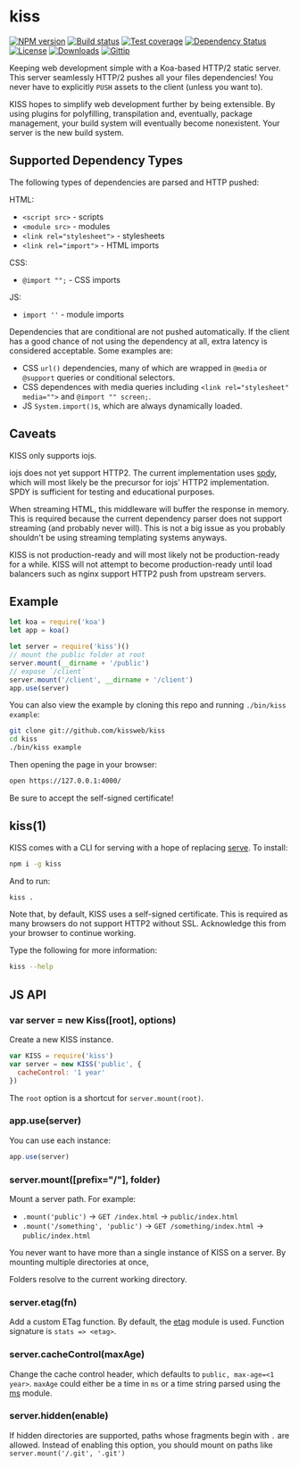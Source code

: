 
# kiss

[![NPM version][npm-image]][npm-url]
[![Build status][travis-image]][travis-url]
[![Test coverage][coveralls-image]][coveralls-url]
[![Dependency Status][david-image]][david-url]
[![License][license-image]][license-url]
[![Downloads][downloads-image]][downloads-url]
[![Gittip][gittip-image]][gittip-url]

Keeping web development simple with a Koa-based HTTP/2 static server.
This server seamlessly HTTP/2 pushes all your files dependencies!
You never have to explicitly `PUSH` assets to the client (unless you want to).

KISS hopes to simplify web development further by being extensible.
By using plugins for polyfilling, transpilation and, eventually, package management,
your build system will eventually become nonexistent.
Your server is the new build system.

## Supported Dependency Types

The following types of dependencies are parsed and HTTP pushed:

HTML:

- `<script src>` - scripts
- `<module src>` - modules
- `<link rel="stylesheet">` - stylesheets
- `<link rel="import">` - HTML imports

CSS:

- `@import "";` - CSS imports

JS:

- `import ''` - module imports

Dependencies that are conditional are not pushed automatically.
If the client has a good chance of not using the dependency at all,
extra latency is considered acceptable.
Some examples are:

- CSS `url()` dependencies, many of which are wrapped in `@media` or `@support` queries or conditional selectors.
- CSS dependences with media queries including `<link rel="stylesheet" media="">` and `@import "" screen;`.
- JS `System.import()`s, which are always dynamically loaded.

## Caveats

KISS only supports iojs.

iojs does not yet support HTTP2.
The current implementation uses [spdy](https://github.com/indutny/node-spdy),
which will most likely be the precursor for iojs' HTTP2 implementation.
SPDY is sufficient for testing and educational purposes.

When streaming HTML, this middleware will buffer the response in memory.
This is required because the current dependency parser does not support streaming (and probably never will).
This is not a big issue as you probably shouldn't be using streaming templating systems anyways.

KISS is not production-ready and will most likely not be production-ready for a while.
KISS will not attempt to become production-ready until load balancers such as nginx
support HTTP2 push from upstream servers.

## Example

```js
let koa = require('koa')
let app = koa()

let server = require('kiss')()
// mount the public folder at root
server.mount(__dirname + '/public')
// expose `/client`
server.mount('/client', __dirname + '/client')
app.use(server)
```

You can also view the example by cloning this repo and running `./bin/kiss example`:

```bash
git clone git://github.com/kissweb/kiss
cd kiss
./bin/kiss example
```

Then opening the page in your browser:

```bash
open https://127.0.0.1:4000/
```

Be sure to accept the self-signed certificate!

## kiss(1)

KISS comes with a CLI for serving with a hope of replacing [serve](https://www.npmjs.com/package/serve).
To install:

```bash
npm i -g kiss
```

And to run:

```bash
kiss .
```

Note that, by default, KISS uses a self-signed certificate.
This is required as many browsers do not support HTTP2 without SSL.
Acknowledge this from your browser to continue working.

Type the following for more information:

```bash
kiss --help
```

## JS API

### var server = new Kiss([root], options)

Create a new KISS instance.

```js
var KISS = require('kiss')
var server = new KISS('public', {
  cacheControl: '1 year'
})
```

The `root` option is a shortcut for `server.mount(root)`.

### app.use(server)

You can use each instance:

```js
app.use(server)
```

### server.mount([prefix="/"], folder)

Mount a server path.
For example:

- `.mount('public')` -> `GET /index.html` -> `public/index.html`
- `.mount('/something', 'public')` -> `GET /something/index.html` -> `public/index.html`

You never want to have more than a single instance of KISS on a server.
By mounting multiple directories at once,

Folders resolve to the current working directory.

### server.etag(fn)

Add a custom ETag function.
By default, the [etag](https://github.com/jshttp/etag) module is used.
Function signature is `stats => <etag>`.

### server.cacheControl(maxAge)

Change the cache control header,
which defaults to `public, max-age=<1 year>`.
`maxAge` could either be a time in `ms` or a time string parsed using the [ms](https://github.com/rauchg/ms.js) module.

### server.hidden(enable)

If hidden directories are supported,
paths whose fragments begin with `.` are allowed.
Instead of enabling this option,
you should mount on paths like `server.mount('/.git', '.git')`

[gitter-image]: https://badges.gitter.im/jonathanong/kiss.png
[gitter-url]: https://gitter.im/jonathanong/kiss
[npm-image]: https://img.shields.io/npm/v/kiss.svg?style=flat-square
[npm-url]: https://npmjs.org/package/kiss
[github-tag]: http://img.shields.io/github/tag/jonathanong/kiss.svg?style=flat-square
[github-url]: https://github.com/jonathanong/kiss/tags
[travis-image]: https://img.shields.io/travis/jonathanong/kiss.svg?style=flat-square
[travis-url]: https://travis-ci.org/jonathanong/kiss
[coveralls-image]: https://img.shields.io/coveralls/jonathanong/kiss.svg?style=flat-square
[coveralls-url]: https://coveralls.io/r/jonathanong/kiss
[david-image]: http://img.shields.io/david/jonathanong/kiss.svg?style=flat-square
[david-url]: https://david-dm.org/jonathanong/kiss
[license-image]: http://img.shields.io/npm/l/kiss.svg?style=flat-square
[license-url]: LICENSE
[downloads-image]: http://img.shields.io/npm/dm/kiss.svg?style=flat-square
[downloads-url]: https://npmjs.org/package/kiss
[gittip-image]: https://img.shields.io/gratipay/jonathanong.svg?style=flat-square
[gittip-url]: https://gratipay.com/jonathanong/
